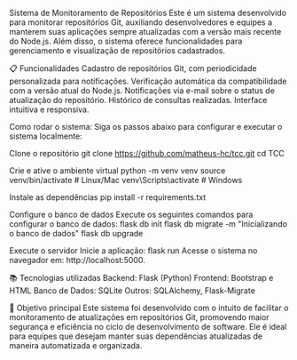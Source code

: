 Sistema de Monitoramento de Repositórios Este é um sistema desenvolvido para monitorar repositórios Git, auxiliando desenvolvedores e equipes a manterem suas aplicações sempre atualizadas com a versão mais recente do Node.js. Além disso, o sistema oferece funcionalidades para gerenciamento e visualização de repositórios cadastrados.

📋 Funcionalidades Cadastro de repositórios Git, com periodicidade personalizada para notificações. Verificação automática da compatibilidade com a versão atual do Node.js. Notificações via e-mail sobre o status de atualização do repositório. Histórico de consultas realizadas. Interface intuitiva e responsiva.

Como rodar o sistema: Siga os passos abaixo para configurar e executar o sistema localmente:

Clone o repositório
git clone https://github.com/matheus-hc/tcc.git 
cd TCC

Crie e ative o ambiente virtual
python -m venv venv source venv/bin/activate # Linux/Mac venv\Scripts\activate # Windows

Instale as dependências
pip install -r requirements.txt

Configure o banco de dados Execute os seguintes comandos para configurar o banco de dados:
flask db init flask db migrate -m "Inicializando o banco de dados" flask db upgrade

Execute o servidor Inicie a aplicação:
flask run Acesse o sistema no navegador em: http://localhost:5000.

📚 Tecnologias utilizadas Backend: Flask (Python) Frontend: Bootstrap e HTML Banco de Dados: SQLite Outros: SQLAlchemy, Flask-Migrate

🌟 Objetivo principal Este sistema foi desenvolvido com o intuito de facilitar o monitoramento de atualizações em repositórios Git, promovendo maior segurança e eficiência no ciclo de desenvolvimento de software. Ele é ideal para equipes que desejam manter suas dependências atualizadas de maneira automatizada e organizada.
